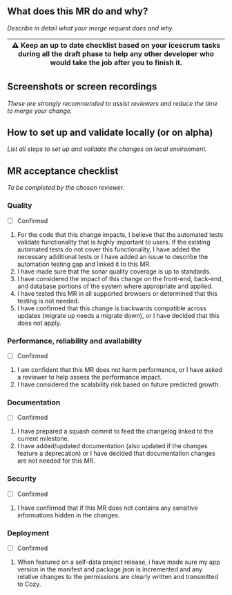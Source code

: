 ## What does this MR do and why?

_Describe in detail what your merge request does and why._

| :warning: Keep an up to date checklist based on your icescrum tasks during all the draft phase to help any other developer who would take the job after you to finish it. |
| ------------------------------------------------------------------------------------------------------------------------------------------------------------------------- |


## Screenshots or screen recordings

_These are strongly recommended to assist reviewers and reduce the time to merge your change._

## How to set up and validate locally (or on alpha)

_List all steps to set up and validate the changes on local environment._

## MR acceptance checklist

_To be completed by the chosen reviewer._

<!---
Using checklists improves quality in software engineering and other jobs such as with surgeons and airline pilots.
More reading on checklists can be found in the "Checklist Manifesto": http://atulgawande.com/book/the-checklist-manifesto/

"It is common to misconceive how checklists function in complex lines of work. They are not comprehensive how-to guides, whether for building a skyscraper or getting a plane out of trouble. They are quick and simple tools aimed to buttress the skills of expert professionals." - Gawande, Atul. The Checklist Manifesto
--->

### Quality

- [ ] Confirmed

1. For the code that this change impacts, I believe that the automated tests validate functionality that is highly important to users. If the existing automated tests do not cover this functionality, I have added the necessary additional tests or I have added an issue to describe the automation testing gap and linked it to this MR.
1. I have made sure that the sonar quality coverage is up to standards.
1. I have considered the impact of this change on the front-end, back-end, and database portions of the system where appropriate and applied.
1. I have tested this MR in all supported browsers or determined that this testing is not needed.
1. I have confirmed that this change is backwards compatible across updates (migrate up needs a migrate down), or I have decided that this does not apply.

### Performance, reliability and availability

- [ ] Confirmed

1. I am confident that this MR does not harm performance, or I have asked a reviewer to help assess the performance impact.
1. I have considered the scalability risk based on future predicted growth.

### Documentation

- [ ] Confirmed

1. I have prepared a squash commit to feed the changelog linked to the current milestone.
1. I have added/updated documentation (also updated if the changes feature a deprecation) or I have decided that documentation changes are not needed for this MR.

### Security

- [ ] Confirmed

1. I have confirmed that if this MR does not contains any sensitive informations hidden in the changes.

### Deployment

- [ ] Confirmed

1. When featured on a self-data project release, i have made sure my app version in the manifest and package.json is incremented and any relative changes to the permissions are clearly written and transmitted to Cozy.
